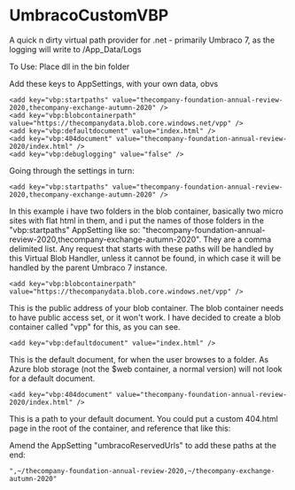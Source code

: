# UmbracoCustomVBP
A quick n dirty virtual path provider for .net - primarily Umbraco 7, as the logging will write to /App_Data/Logs

To Use:
Place dll in the bin folder

Add these keys to AppSettings, with your own data, obvs

    <add key="vbp:startpaths" value="thecompany-foundation-annual-review-2020,thecompany-exchange-autumn-2020" />
    <add key="vbp:blobcontainerpath" value="https://thecompanydata.blob.core.windows.net/vpp" />
    <add key="vbp:defaultdocument" value="index.html" />
    <add key="vbp:404document" value="thecompany-foundation-annual-review-2020/index.html" />
    <add key="vbp:debuglogging" value="false" />




Going through the settings in turn:

    <add key="vbp:startpaths" value="thecompany-foundation-annual-review-2020,thecompany-exchange-autumn-2020" />
In this example i have two folders in the blob container, basically two micro sites with flat html in them, and i put the names of those folders in the "vbp:startpaths" AppSetting like so: "thecompany-foundation-annual-review-2020,thecompany-exchange-autumn-2020". They are a comma delimited list. Any request that starts with these paths will be handled by this Virtual Blob Handler, unless it cannot be found, in which case it will be handled by the parent Umbraco 7 instance.

    <add key="vbp:blobcontainerpath" value="https://thecompanydata.blob.core.windows.net/vpp" />
This is the public address of your blob container. The blob container needs to have public access set, or it won't work. I have decided to create a blob container called "vpp" for this, as you can see. 

    <add key="vbp:defaultdocument" value="index.html" />
 This is the default document, for when the user browses to a folder. As Azure blob storage (not the $web container, a normal version) will not look for a default document. 

    <add key="vbp:404document" value="thecompany-foundation-annual-review-2020/index.html" />
This is a path to your default document. You could put a custom 404.html page in the root of the container, and reference that like this:
    <add key="vbp:404document" value="404.html" />


Amend the AppSetting "umbracoReservedUrls" to add these paths at the end:

    ",~/thecompany-foundation-annual-review-2020,~/thecompany-exchange-autumn-2020"
    
